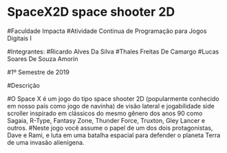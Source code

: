 ﻿# SpaceX2D space shooter 2D

#Faculdade Impacta
#Atividade Continua de Programação para Jogos Digitais I

#Integrantes:
#Ricardo Alves Da Silva
#Thales Freitas De Camargo 
#Lucas Soares De Souza Amorin

#1º Semestre de 2019

#Descrição

#O Space X é um jogo do tipo space shooter 2D (popularmente conhecido em nosso país como jogo de navinha) de visão lateral e jogabilidade side scroller inspirado em clássicos do mesmo gênero dos anos 90 como Sagaia, R-Type, Fantasy Zone, Thunder Force, Truxton, Gley Lancer e outros.
#Neste jogo você assume o papel de um dos dois protagonistas, Dave e Rami, e luta em uma  batalha espacial para defender o planeta Terra de uma invasão alienígena.

